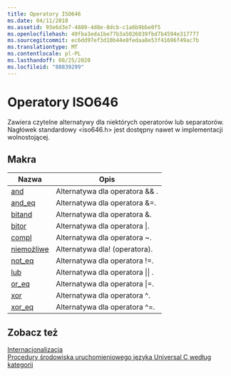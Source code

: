 ```yaml
---
title: Operatory ISO646
ms.date: 04/11/2018
ms.assetid: 93e6d3e7-4889-4d8e-8dcb-c1a6b9bbe0f5
ms.openlocfilehash: 49fba3eda1be77b3a5026039fbd7b4594e317777
ms.sourcegitcommit: ec6dd97ef3d10b44e0fedaa8e53f41696f49ac7b
ms.translationtype: MT
ms.contentlocale: pl-PL
ms.lasthandoff: 08/25/2020
ms.locfileid: "88839299"
---
```

# <a name="iso646-operators"></a>Operatory ISO646

Zawiera czytelne alternatywy dla niektórych operatorów lub separatorów. Nagłówek standardowy \<iso646.h> jest dostępny nawet w implementacji wolnostojącej.

## <a name="macros"></a>Makra

|Nazwa|Opis|
|-|-|
|[and](../c-runtime-library/reference/and.md)|Alternatywa dla operatora && .|
|[and_eq](../c-runtime-library/reference/and-eq.md)|Alternatywa dla operatora &=.|
|[bitand](../c-runtime-library/reference/bitand.md)|Alternatywa dla operatora &.|
|[bitor](../c-runtime-library/reference/bitor.md)|Alternatywa dla operatora &#124;.|
|[compl](../c-runtime-library/reference/compl.md)|Alternatywa dla operatora ~.|
|[niemożliwe](../c-runtime-library/reference/not.md)|Alternatywa dla! (operatora).|
|[not_eq](../c-runtime-library/reference/not-eq.md)|Alternatywa dla operatora !=.|
|[lub](../c-runtime-library/reference/or.md)|Alternatywa dla operatora &#124;&#124; .|
|[or_eq](../c-runtime-library/reference/or-eq.md)|Alternatywa dla operatora &#124;=.|
|[xor](../c-runtime-library/reference/xor.md)|Alternatywa dla operatora ^.|
|[xor_eq](../c-runtime-library/reference/xor-eq.md)|Alternatywa dla operatora ^=.|

## <a name="see-also"></a>Zobacz też

[Internacjonalizacja](../c-runtime-library/internationalization.md)<br/>
[Procedury środowiska uruchomieniowego języka Universal C według kategorii](../c-runtime-library/run-time-routines-by-category.md)<br/>
